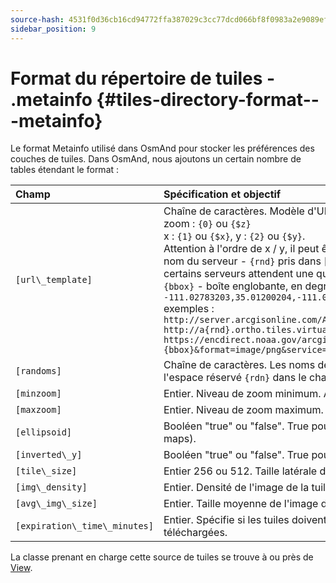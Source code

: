 ```yaml
---
source-hash: 4531f0d36cb16cd94772ffa387029c3cc77dcd066bf8f0983a2e9089ef69f5c7
sidebar_position: 9
---
```


# Format du répertoire de tuiles - .metainfo {#tiles-directory-format---metainfo}

Le format Metainfo utilisé dans OsmAnd pour stocker les préférences des couches de tuiles. Dans OsmAnd, nous ajoutons un certain nombre de tables étendant le format :

| Champ | Spécification et objectif |
| :---- | :--------------- |
| `[url\_template]` | Chaîne de caractères. Modèle d'URL pour télécharger les tuiles avec :<br /> zoom : `{0}` ou `{$z}`<br /> x : `{1}` ou `{$x}`, y : `{2}` ou `{$y}`.<br /> Attention à l'ordre de x / y, il peut être différent dans l'URL<br /> nom du serveur - `{rnd}` pris dans [randoms]<br /> certains serveurs attendent une quadkey - `{q}` qui doit être utilisée à la place de XYZ<br /> `{bbox}` - boîte englobante, en degrés, au format minLongitude,minLatitude,maxLongitude,maxLatitude, tel que `-111.02783203,35.01200204,-111.00585938,35.02999637`<br /> exemples :<br /> `http://server.arcgisonline.com/ArcGIS/rest/services/World_Imagery/MapServer/tile/{$z}/{$y}/{$x}`<br /> `http://a{rnd}.ortho.tiles.virtualearth.net/tiles/a{q}.jpeg?g=700`<br /> `https://encdirect.noaa.gov/arcgis/services/encdirect/enc_harbour/MapServer/WmsServer?bbox={bbox}&format=image/png&service=WMS&version=1.1.1&request=GetMap&srs=EPSG:4326&width=256&height=256&layers=0,6,11&map=&styles=` |
| `[randoms]` | Chaîne de caractères. Les noms des miroirs du serveur. Séparés par des virgules. L'une de ces valeurs remplacera aléatoirement l'espace réservé `{rdn}` dans le champ "url". |
| `[minzoom]` | Entier. Niveau de zoom minimum. Au format standard (OSM, Google maps). |
| `[maxzoom]` | Entier. Niveau de zoom maximum. Au format standard (OSM, Google maps). |
| `[ellipsoid]` | Booléen "true" ou "false". True pour Mercator Elliptique (tuiles Yandex). False pour Mercator Web Sphérique standard (OSM, Google maps). |
| `[inverted\_y]` | Booléen "true" ou "false". True pour un numéro de tuile Y inversé (tuiles Nakarte.me). |
| `[tile\_size]` | Entier 256 ou 512. Taille latérale de la tuile téléchargée en px. |
| `[img\_density]` | Entier. Densité de l'image de la tuile. |
| `[avg\_img\_size]` | Entier. Taille moyenne de l'image de la tuile. |
| `[expiration\_time\_minutes]` | Entier. Spécifie si les tuiles doivent expirer après le nombre de minutes donné. Elles seraient toujours affichées, mais aussi re-téléchargées. |

La classe prenant en charge cette source de tuiles se trouve à ou près de [View](https://github.com/osmandapp/Osmand/blob/master/OsmAnd-java/src/main/java/net/osmand/map/TileSourceManager.java#L28).